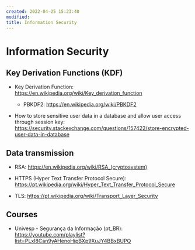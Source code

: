 ```yaml
---
created: 2022-04-25 15:23:40
modified:
title: Information Security
---
```


# Information Security

## Key Derivation Functions (KDF)

- Key Derivation Function: https://en.wikipedia.org/wiki/Key_derivation_function

  - PBKDF2: https://en.wikipedia.org/wiki/PBKDF2

- How to store sensitive user data in a database and allow user access through session key: https://security.stackexchange.com/questions/157422/store-encrypted-user-data-in-database

## Data transmission

- RSA: https://en.wikipedia.org/wiki/RSA_(cryptosystem)

- HTTPS (Hyper Text Transfer Protocol Secure): https://pt.wikipedia.org/wiki/Hyper_Text_Transfer_Protocol_Secure

- TLS: https://pt.wikipedia.org/wiki/Transport_Layer_Security

## Courses

- Univesp - Segurança da Informação (pt_BR): https://youtube.com/playlist?list=PLxI8Can9yAHenoHipBXp9XuJY4BBxBUPQ
